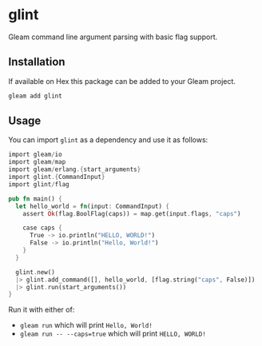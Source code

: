 # glint

Gleam command line argument parsing with basic flag support.

## Installation

If available on Hex this package can be added to your Gleam project.

```sh
gleam add glint
```

## Usage

You can import `glint` as a dependency and use it as follows:

```rust
import gleam/io
import gleam/map
import gleam/erlang.{start_arguments}
import glint.{CommandInput}
import glint/flag

pub fn main() {
  let hello_world = fn(input: CommandInput) {
    assert Ok(flag.BoolFlag(caps)) = map.get(input.flags, "caps")

    case caps {
      True -> io.println("HELLO, WORLD!")
      False -> io.println("Hello, World!")
    }
  }

  glint.new()
  |> glint.add_command([], hello_world, [flag.string("caps", False)])
  |> glint.run(start_arguments())
}
```

Run it with either of:

- `gleam run` which will print `Hello, World!`
- `gleam run -- --caps=true` which will print `HELLO, WORLD!`
